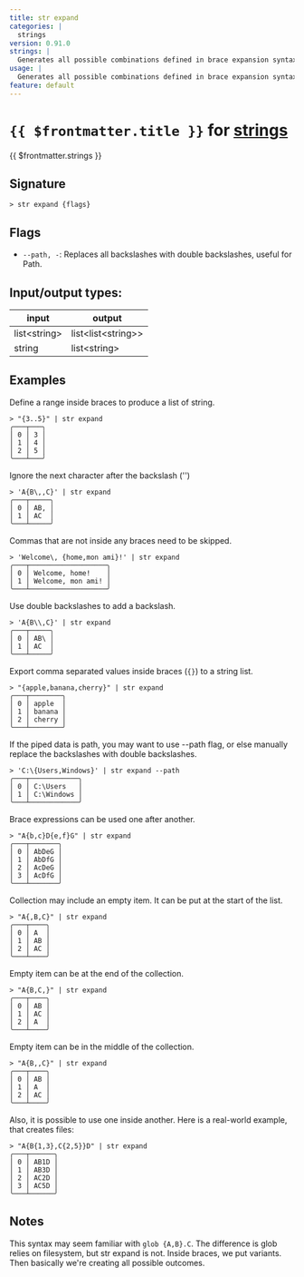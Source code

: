 ```yaml
---
title: str expand
categories: |
  strings
version: 0.91.0
strings: |
  Generates all possible combinations defined in brace expansion syntax.
usage: |
  Generates all possible combinations defined in brace expansion syntax.
feature: default
---
```

<!-- This file is automatically generated. Please edit the command in https://github.com/nushell/nushell instead. -->

# `{{ $frontmatter.title }}` for [strings](/commands/categories/strings.md)

<div class='command-title'>{{ $frontmatter.strings }}</div>

## Signature

```> str expand {flags} ```

## Flags

 -  `--path, -`: Replaces all backslashes with double backslashes, useful for Path.


## Input/output types:

| input        | output             |
| ------------ | ------------------ |
| list\<string\> | list\<list\<string\>\> |
| string       | list\<string\>       |
## Examples

Define a range inside braces to produce a list of string.
```nu
> "{3..5}" | str expand
╭───┬───╮
│ 0 │ 3 │
│ 1 │ 4 │
│ 2 │ 5 │
╰───┴───╯

```

Ignore the next character after the backslash ('\')
```nu
> 'A{B\,,C}' | str expand
╭───┬─────╮
│ 0 │ AB, │
│ 1 │ AC  │
╰───┴─────╯

```

Commas that are not inside any braces need to be skipped.
```nu
> 'Welcome\, {home,mon ami}!' | str expand
╭───┬───────────────────╮
│ 0 │ Welcome, home!    │
│ 1 │ Welcome, mon ami! │
╰───┴───────────────────╯

```

Use double backslashes to add a backslash.
```nu
> 'A{B\\,C}' | str expand
╭───┬─────╮
│ 0 │ AB\ │
│ 1 │ AC  │
╰───┴─────╯

```

Export comma separated values inside braces (`{}`) to a string list.
```nu
> "{apple,banana,cherry}" | str expand
╭───┬────────╮
│ 0 │ apple  │
│ 1 │ banana │
│ 2 │ cherry │
╰───┴────────╯

```

If the piped data is path, you may want to use --path flag, or else manually replace the backslashes with double backslashes.
```nu
> 'C:\{Users,Windows}' | str expand --path
╭───┬────────────╮
│ 0 │ C:\Users   │
│ 1 │ C:\Windows │
╰───┴────────────╯

```

Brace expressions can be used one after another.
```nu
> "A{b,c}D{e,f}G" | str expand
╭───┬───────╮
│ 0 │ AbDeG │
│ 1 │ AbDfG │
│ 2 │ AcDeG │
│ 3 │ AcDfG │
╰───┴───────╯

```

Collection may include an empty item. It can be put at the start of the list.
```nu
> "A{,B,C}" | str expand
╭───┬────╮
│ 0 │ A  │
│ 1 │ AB │
│ 2 │ AC │
╰───┴────╯

```

Empty item can be at the end of the collection.
```nu
> "A{B,C,}" | str expand
╭───┬────╮
│ 0 │ AB │
│ 1 │ AC │
│ 2 │ A  │
╰───┴────╯

```

Empty item can be in the middle of the collection.
```nu
> "A{B,,C}" | str expand
╭───┬────╮
│ 0 │ AB │
│ 1 │ A  │
│ 2 │ AC │
╰───┴────╯

```

Also, it is possible to use one inside another. Here is a real-world example, that creates files:
```nu
> "A{B{1,3},C{2,5}}D" | str expand
╭───┬──────╮
│ 0 │ AB1D │
│ 1 │ AB3D │
│ 2 │ AC2D │
│ 3 │ AC5D │
╰───┴──────╯

```

## Notes
This syntax may seem familiar with `glob {A,B}.C`. The difference is glob relies on filesystem, but str expand is not. Inside braces, we put variants. Then basically we're creating all possible outcomes.